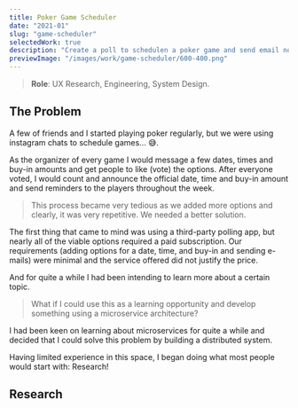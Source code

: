 ```yaml
---
title: Poker Game Scheduler 
date: "2021-01"
slug: "game-scheduler"
selectedWork: true
description: "Create a poll to schedulen a poker game and send email notifications."
previewImage: "/images/work/game-scheduler/600-400.png"
---
```


> **Role**: UX Research, Engineering, System Design.

## The Problem

A few of friends and I started playing poker regularly, but we were using instagram chats to schedule games... 😅. 

As the organizer of every game I would message a few dates, times and buy-in amounts and get people to like (vote) the options. After everyone voted, I would count and announce the official date, time and buy-in amount and send reminders to the players throughout the week.


> This process became very tedious as we added more options and clearly, it was very repetitive. We needed a better solution.

The first thing that came to mind was using a third-party polling app, but nearly all of the viable options required a paid subscription.
Our requirements (adding options for a date, time, and buy-in and sending e-mails) were minimal and the service offered did not justify the price. 

And for quite a while I had been intending to learn more about a certain topic.

> What if I could use this as a learning opportunity and develop something using a microservice architecture? 

I had been keen on learning about microservices for quite a while and decided that I could solve this problem by building a distributed system. 

Having limited experience in this space, I began doing what most people would start with: Research!

## Research


